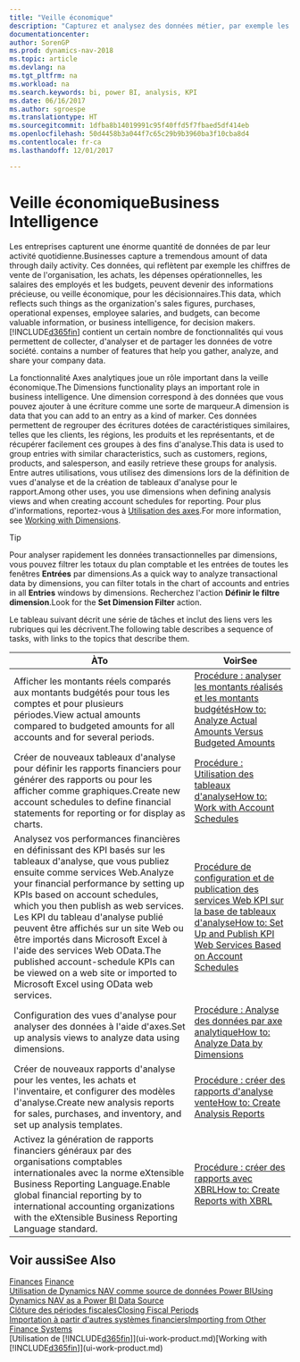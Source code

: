 ```yaml
---
title: "Veille économique"
description: "Capturez et analysez des données métier, par exemple les chiffres de vente de l'organisation, les achats, les dépenses opérationnelles, les salaires des employés et les budgets, peuvent être des informations précieuses, pour la veille économique ou pour les décisionnaires."
documentationcenter: 
author: SorenGP
ms.prod: dynamics-nav-2018
ms.topic: article
ms.devlang: na
ms.tgt_pltfrm: na
ms.workload: na
ms.search.keywords: bi, power BI, analysis, KPI
ms.date: 06/16/2017
ms.author: sgroespe
ms.translationtype: HT
ms.sourcegitcommit: 1dfba8b14019991c95f40ffd5f7fbaed5df414eb
ms.openlocfilehash: 50d4458b3a044f7c65c29b9b3960ba3f10cba8d4
ms.contentlocale: fr-ca
ms.lasthandoff: 12/01/2017

---
```

# <a name="business-intelligence"></a><span data-ttu-id="53578-103">Veille économique</span><span class="sxs-lookup"><span data-stu-id="53578-103">Business Intelligence</span></span>
<span data-ttu-id="53578-104">Les entreprises capturent une énorme quantité de données de par leur activité quotidienne.</span><span class="sxs-lookup"><span data-stu-id="53578-104">Businesses capture a tremendous amount of data through daily activity.</span></span> <span data-ttu-id="53578-105">Ces données, qui reflètent par exemple les chiffres de vente de l'organisation, les achats, les dépenses opérationnelles, les salaires des employés et les budgets, peuvent devenir des informations précieuse, ou veille économique, pour les décisionnaires.</span><span class="sxs-lookup"><span data-stu-id="53578-105">This data, which reflects such things as the organization's sales figures, purchases, operational expenses, employee salaries, and budgets, can become valuable information, or business intelligence, for decision makers.</span></span> [!INCLUDE[d365fin](includes/d365fin_md.md)]<span data-ttu-id="53578-106"> contient un certain nombre de fonctionnalités qui vous permettent de collecter, d'analyser et de partager les données de votre société.</span><span class="sxs-lookup"><span data-stu-id="53578-106"> contains a number of features that help you gather, analyze, and share your company data.</span></span>

<span data-ttu-id="53578-107">La fonctionnalité Axes analytiques joue un rôle important dans la veille économique.</span><span class="sxs-lookup"><span data-stu-id="53578-107">The Dimensions functionality plays an important role in business intelligence.</span></span> <span data-ttu-id="53578-108">Une dimension correspond à des données que vous pouvez ajouter à une écriture comme une sorte de marqueur.</span><span class="sxs-lookup"><span data-stu-id="53578-108">A dimension is data that you can add to an entry as a kind of marker.</span></span> <span data-ttu-id="53578-109">Ces données permettent de regrouper des écritures dotées de caractéristiques similaires, telles que les clients, les régions, les produits et les représentants, et de récupérer facilement ces groupes à des fins d'analyse.</span><span class="sxs-lookup"><span data-stu-id="53578-109">This data is used to group entries with similar characteristics, such as customers, regions, products, and salesperson, and easily retrieve these groups for analysis.</span></span> <span data-ttu-id="53578-110">Entre autres utilisations, vous utilisez des dimensions lors de la définition de vues d'analyse et de la création de tableaux d'analyse pour le rapport.</span><span class="sxs-lookup"><span data-stu-id="53578-110">Among other uses, you use dimensions  when defining analysis views and when creating account schedules for reporting.</span></span> <span data-ttu-id="53578-111">Pour plus d'informations, reportez-vous à [Utilisation des axes](finance-dimensions.md).</span><span class="sxs-lookup"><span data-stu-id="53578-111">For more information, see [Working with Dimensions](finance-dimensions.md).</span></span>

> [!TIP]
> <span data-ttu-id="53578-112">Pour analyser rapidement les données transactionnelles par dimensions, vous pouvez filtrer les totaux du plan comptable et les entrées de toutes les fenêtres **Entrées** par dimensions.</span><span class="sxs-lookup"><span data-stu-id="53578-112">As a quick way to analyze transactional data by dimensions, you can filter totals in the chart of accounts and entries in all **Entries** windows by dimensions.</span></span> <span data-ttu-id="53578-113">Recherchez l'action **Définir le filtre dimension**.</span><span class="sxs-lookup"><span data-stu-id="53578-113">Look for the **Set Dimension Filter** action.</span></span>  

<span data-ttu-id="53578-114">Le tableau suivant décrit une série de tâches et inclut des liens vers les rubriques qui les décrivent.</span><span class="sxs-lookup"><span data-stu-id="53578-114">The following table describes a sequence of tasks, with links to the topics that describe them.</span></span>  

| <span data-ttu-id="53578-115">À</span><span class="sxs-lookup"><span data-stu-id="53578-115">To</span></span> | <span data-ttu-id="53578-116">Voir</span><span class="sxs-lookup"><span data-stu-id="53578-116">See</span></span> |
| --- | --- |
|<span data-ttu-id="53578-117">Afficher les montants réels comparés aux montants budgétés pour tous les comptes et pour plusieurs périodes.</span><span class="sxs-lookup"><span data-stu-id="53578-117">View actual amounts compared to budgeted amounts for all accounts and for several periods.</span></span>|[<span data-ttu-id="53578-118">Procédure : analyser les montants réalisés et les montants budgétés</span><span class="sxs-lookup"><span data-stu-id="53578-118">How to: Analyze Actual Amounts Versus Budgeted Amounts</span></span>](bi-how-analyze-actual-versus-budget.md)|
|<span data-ttu-id="53578-119">Créer de nouveaux tableaux d'analyse pour définir les rapports financiers pour générer des rapports ou pour les afficher comme graphiques.</span><span class="sxs-lookup"><span data-stu-id="53578-119">Create new account schedules to define financial statements for reporting or for display as charts.</span></span>|[<span data-ttu-id="53578-120">Procédure : Utilisation des tableaux d'analyse</span><span class="sxs-lookup"><span data-stu-id="53578-120">How to: Work with Account Schedules</span></span>](bi-how-work-account-schedule.md)|
|<span data-ttu-id="53578-121">Analysez vos performances financières en définissant des KPI basés sur les tableaux d'analyse, que vous publiez ensuite comme services Web.</span><span class="sxs-lookup"><span data-stu-id="53578-121">Analyze your financial performance by setting up KPIs based on account schedules, which you then publish as web services.</span></span> <span data-ttu-id="53578-122">Les KPI du tableau d'analyse publié peuvent être affichés sur un site Web ou être importés dans Microsoft Excel à l'aide des services Web OData.</span><span class="sxs-lookup"><span data-stu-id="53578-122">The published account-schedule KPIs can be viewed on a web site or imported to Microsoft Excel using OData web services.</span></span>|[<span data-ttu-id="53578-123">Procédure de configuration et de publication des services Web KPI sur la base de tableaux d'analyse</span><span class="sxs-lookup"><span data-stu-id="53578-123">How to: Set Up and Publish KPI Web Services Based on Account Schedules</span></span>](bi-how-to-set-up-and-publish-kpi-web-services-based-on-account-schedules.md)|
|<span data-ttu-id="53578-124">Configuration des vues d'analyse pour analyser des données à l'aide d'axes.</span><span class="sxs-lookup"><span data-stu-id="53578-124">Set up analysis views to analyze data using dimensions.</span></span>|[<span data-ttu-id="53578-125">Procédure : Analyse des données par axe analytique</span><span class="sxs-lookup"><span data-stu-id="53578-125">How to: Analyze Data by Dimensions</span></span>](bi-how-analyze-data-dimension.md)|
|<span data-ttu-id="53578-126">Créer de nouveaux rapports d'analyse pour les ventes, les achats et l'inventaire, et configurer des modèles d'analyse.</span><span class="sxs-lookup"><span data-stu-id="53578-126">Create new analysis reports for sales, purchases, and inventory, and set up analysis templates.</span></span>|[<span data-ttu-id="53578-127">Procédure : créer des rapports d'analyse vente</span><span class="sxs-lookup"><span data-stu-id="53578-127">How to: Create Analysis Reports</span></span>](bi-how-create-analysis-views-reports.md)|
|<span data-ttu-id="53578-128">Activez la génération de rapports financiers généraux par des organisations comptables internationales avec la norme eXtensible Business Reporting Language.</span><span class="sxs-lookup"><span data-stu-id="53578-128">Enable global financial reporting by to international accounting organizations with the eXtensible Business Reporting Language standard.</span></span>|[<span data-ttu-id="53578-129">Procédure : créer des rapports avec XBRL</span><span class="sxs-lookup"><span data-stu-id="53578-129">How to: Create Reports with XBRL</span></span>](bi-create-reports-with-xbrl.md)|

## <a name="see-also"></a><span data-ttu-id="53578-130">Voir aussi</span><span class="sxs-lookup"><span data-stu-id="53578-130">See Also</span></span>
<span data-ttu-id="53578-131">[Finances](finance.md)  </span><span class="sxs-lookup"><span data-stu-id="53578-131">[Finance](finance.md)  </span></span>  
[<span data-ttu-id="53578-132">Utilisation de Dynamics NAV comme source de données Power BI</span><span class="sxs-lookup"><span data-stu-id="53578-132">Using Dynamics NAV as a Power BI Data Source</span></span>](across-how-use-financials-data-source-powerbi.md)  
[<span data-ttu-id="53578-133">Clôture des périodes fiscales</span><span class="sxs-lookup"><span data-stu-id="53578-133">Closing Fiscal Periods</span></span>](year-close-years-periods.md)  
[<span data-ttu-id="53578-134">Importation à partir d'autres systèmes financiers</span><span class="sxs-lookup"><span data-stu-id="53578-134">Importing from Other Finance Systems</span></span>](upload-data.md)  
<span data-ttu-id="53578-135">[Utilisation de [!INCLUDE[d365fin](includes/d365fin_md.md)]](ui-work-product.md)</span><span class="sxs-lookup"><span data-stu-id="53578-135">[Working with [!INCLUDE[d365fin](includes/d365fin_md.md)]](ui-work-product.md)</span></span>

